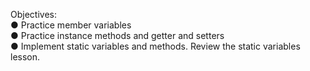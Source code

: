 Objectives:<br>
● Practice member variables<br>
● Practice instance methods and getter and setters<br>
● Implement static variables and methods. Review the static variables lesson.